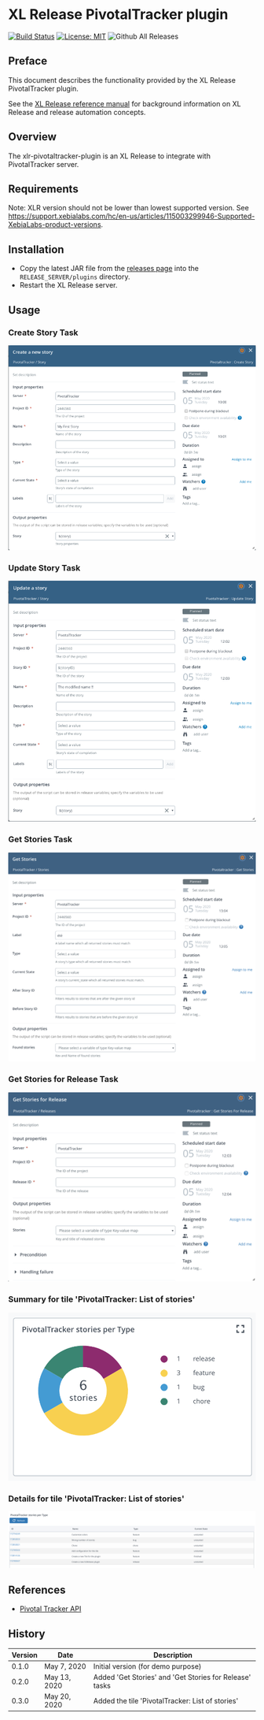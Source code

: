# XL Release PivotalTracker plugin

[![Build Status][xlr-pivotaltracker-plugin-travis-image]][xlr-pivotaltracker-plugin-travis-url]
[![License: MIT][xlr-pivotaltracker-plugin-license-image]][xlr-pivotaltracker-plugin-license-url]
![Github All Releases][xlr-pivotaltracker-plugin-downloads-image]

[xlr-pivotaltracker-plugin-travis-image]: https://travis-ci.org/xebialabs-community/xlr-pivotaltracker-plugin.svg?branch=master
[xlr-pivotaltracker-plugin-travis-url]: https://travis-ci.org/xebialabs-community/xlr-pivotaltracker-plugin
[xlr-pivotaltracker-plugin-license-image]: https://img.shields.io/badge/License-MIT-yellow.svg
[xlr-pivotaltracker-plugin-license-url]: https://opensource.org/licenses/MIT
[xlr-pivotaltracker-plugin-downloads-image]: https://img.shields.io/github/downloads/xebialabs-community/xlr-pivotaltracker-plugin/total.svg

## Preface

This document describes the functionality provided by the XL Release PivotalTracker plugin.

See the [XL Release reference manual](https://docs.xebialabs.com/xl-release) for background information on XL Release and release automation concepts.  

## Overview

The xlr-pivotaltracker-plugin is an XL Release to integrate with PivotalTracker server.

## Requirements

Note:  XLR version should not be lower than lowest supported version.  See <https://support.xebialabs.com/hc/en-us/articles/115003299946-Supported-XebiaLabs-product-versions>.

## Installation

* Copy the latest JAR file from the [releases page](https://github.com/xebialabs-community/xlr-pivotaltracker-plugin/releases) into the `RELEASE_SERVER/plugins` directory.
* Restart the XL Release server.

## Usage

### Create Story Task

![createStory screenshot](images/createStory.png)

### Update Story Task

![updateStory screenshot](images/updateStory.png)

### Get Stories Task

![getStories screenshot](images/getStories.png)

### Get Stories for Release Task

![getStoriesForRelease screenshot](images/getStoriesForRelease.png)

### Summary for tile 'PivotalTracker: List of stories'
![TileListOfStories screenshot](images/tileSummary.png)

### Details for tile 'PivotalTracker: List of stories'
![TileDetailsListOfStories screenshot](images/tileDetails.png)

## References

* [Pivotal Tracker API](https://www.pivotaltracker.com/help/api/rest/v5#top)

## History

|  Version |  Date | Description  |
|---|---|---|
|  0.1.0 | May 7, 2020  | Initial version (for demo purpose)  |
|  0.2.0 | May 13, 2020  | Added 'Get Stories' and 'Get Stories for Release' tasks  |
|  0.3.0 | May 20, 2020  | Added the tile 'PivotalTracker: List of stories'  |